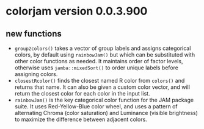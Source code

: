# colorjam version 0.0.3.900

## new functions

* `group2colors()` takes a vector of group labels and assigns
categorical colors, by default using `rainbowJam()` but which
can be substituted with other color functions as needed. It
maintains order of factor levels, otherwise uses `jamba::mixedSort()`
to order unique labels before assigning colors.
* `closestRcolor()` finds the closest named R color from
`colors()` and returns that name. It can also be given a custom
color vector, and will return the closest color for each color
in the input list.
* `rainbowJam()` is the key categorical color function for
the JAM package suite. It uses Red-Yellow-Blue color wheel,
and uses a pattern of alternating Chroma (color saturation) and
Luminance (visible brightness) to maximize the difference between
adjacent colors.


